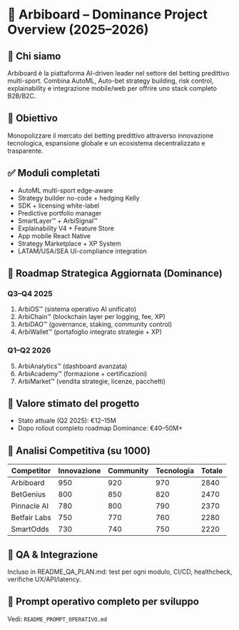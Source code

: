 
# 🧠 Arbiboard – Dominance Project Overview (2025–2026)

## 🔹 Chi siamo
Arbiboard è la piattaforma AI-driven leader nel settore del betting predittivo multi-sport. Combina AutoML, Auto-bet strategy building, risk control, explainability e integrazione mobile/web per offrire uno stack completo B2B/B2C.

## 🎯 Obiettivo
Monopolizzare il mercato del betting predittivo attraverso innovazione tecnologica, espansione globale e un ecosistema decentralizzato e trasparente.

## ✅ Moduli completati
- AutoML multi-sport edge-aware
- Strategy builder no-code + hedging Kelly
- SDK + licensing white-label
- Predictive portfolio manager
- SmartLayer™ + ArbiSignal™
- Explainability V4 + Feature Store
- App mobile React Native
- Strategy Marketplace + XP System
- LATAM/USA/SEA UI-compliance integration

## 🚀 Roadmap Strategica Aggiornata (Dominance)
### Q3–Q4 2025
1. ArbiOS™ (sistema operativo AI unificato)
2. ArbiChain™ (blockchain layer per logging, fee, XP)
3. ArbiDAO™ (governance, staking, community control)
4. ArbiWallet™ (portafoglio integrato strategie + XP)

### Q1–Q2 2026
5. ArbiAnalytics™ (dashboard avanzata)
6. ArbiAcademy™ (formazione + certificazioni)
7. ArbiMarket™ (vendita strategie, licenze, pacchetti)

## 💸 Valore stimato del progetto
- Stato attuale (Q2 2025): €12–15M
- Dopo rollout completo roadmap Dominance: €40–50M+

## 🏁 Analisi Competitiva (su 1000)
| Competitor     | Innovazione | Community | Tecnologia | Totale |
|----------------|-------------|-----------|------------|--------|
| Arbiboard      | 950         | 920       | 970        | 2840   |
| BetGenius      | 800         | 850       | 820        | 2470   |
| Pinnacle AI    | 780         | 800       | 790        | 2370   |
| Betfair Labs   | 750         | 770       | 760        | 2280   |
| SmartOdds      | 730         | 740       | 750        | 2220   |

## 🧪 QA & Integrazione
Incluso in README_QA_PLAN.md: test per ogni modulo, CI/CD, healthcheck, verifiche UX/API/latency.

## 📎 Prompt operativo completo per sviluppo
Vedi: `README_PROMPT_OPERATIVO.md`
